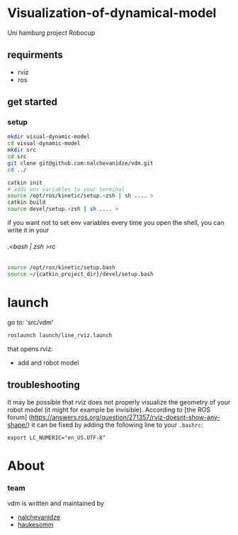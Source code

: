# Visualization-of-dynamical-model

Uni hamburg project Robocup

## requirments

- rviz
- ros

## get started

### setup

```zsh
mkdir visual-dynamic-model
cd visual-dynamic-model
mkdir src
cd src
git clone git@github.com:nalchevanidze/vdm.git
cd ../

catkin init
# adds env variables to your terminal
source /opt/ros/kinetic/setup.<zsh | sh .... >
catkin build
source devel/setup.<zsh | sh .... >
```

if you want not to set env variables every time you open the shell, you can write it in your

###### .<bash | zsh >rc

```bash
source /opt/ros/kinetic/setup.bash
source ~/{catkin_project_dir}/devel/setup.bash
```

# launch

go to: 'src/vdm'

```bash
roslaunch launch/line_rviz.launch
```

that opens rviz:

- add and robot model

## troubleshooting

It may be possible that rviz does not properly visualize the geometry of your
robot model (it might for example be invisible).
According to [the ROS forum]
(https://answers.ros.org/question/271357/rviz-doesnt-show-any-shape/) it can be
fixed by adding the following line to your `.bashrc`:

```
export LC_NUMERIC="en_US.UTF-8"
```


# About

### team

vdm is written and maintained by

- [nalchevanidze](https://github.com/nalchevanidze)
- [haukesomm](https://github.com/haukesomm)
